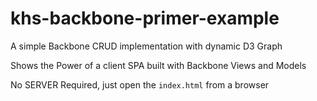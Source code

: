# khs-backbone-primer-example
A simple  Backbone CRUD implementation with dynamic D3 Graph

Shows the Power of a client SPA built with Backbone Views and Models

No SERVER Required, just open the `index.html` from a browser


